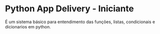 # Python App Delivery - Iniciante
É um sistema básico para entendimento das funções, listas, condicionais e dicionarios em python.

